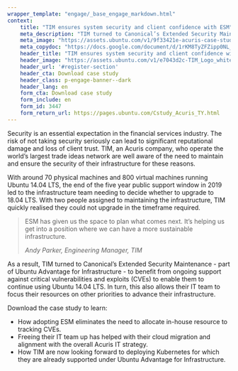```yaml
---
wrapper_template: "engage/_base_engage_markdown.html"
context:
    title: "TIM ensures system security and client confidence with ESM"
    meta_description: "TIM turned to Canonical’s Extended Security Maintenance - part of Ubuntu Advantage for Infrastructure - to benefit from ongoing support against critical vulnerabilities and exploits (CVEs) to enable them to continue using Ubuntu 14.04 LTS."
    meta_image: "https://assets.ubuntu.com/v1/9f33421e-acuris-case-study-social-media.jpg"
    meta_copydoc: "https://docs.google.com/document/d/1rKM8TyZFZipp0NL_QbsIyJ6cn5oPFmN_cD5XDCL003s/edit"
    header_title: "TIM ensures system security and client confidence with ESM"
    header_image: "https://assets.ubuntu.com/v1/e7043d2c-TIM_Logo_white.png"
    header_url: '#register-section'
    header_cta: Download case study
    header_class: p-engage-banner--dark
    header_lang: en
    form_cta: Download case study
    form_include: en
    form_id: 3447
    form_return_url: https://pages.ubuntu.com/Cstudy_Acuris_TY.html
---
```


Security is an essential expectation in the financial services industry. The risk of not taking security seriously can lead to significant reputational damage and loss of client trust. TIM, an Acuris company, who operate the world’s largest trade ideas network are well aware of the need to maintain and ensure the security of their infrastructure for these reasons.

With around 70 physical machines and 800 virtual machines running Ubuntu 14.04 LTS, the end of the five year public support window in 2019 led to the infrastructure team needing to decide whether to upgrade to 18.04 LTS. With two people assigned to maintaining the infrastructure, TIM quickly realised they could not upgrade in the timeframe required.

<blockquote class="p-pull-quote">
  <p class="p-pull-quote__quote">ESM has given us the space to plan what comes next. It’s helping us get into a position where we can have a more sustainable infrastructure.</p>
  <cite class="p-pull-quote__citation">Andy Parker, Engineering Manager, TIM</cite>
</blockquote>

As a result, TIM turned to Canonical’s Extended Security Maintenance - part of Ubuntu Advantage for Infrastructure - to benefit from ongoing support against critical vulnerabilities and exploits (CVEs) to enable them to continue using Ubuntu 14.04 LTS. In turn, this also allows their IT team to focus their resources on other priorities to advance their infrastructure.

Download the case study to learn:
- How adopting ESM eliminates the need to allocate in-house resource to tracking CVEs.
- Freeing their IT team up has helped with their cloud migration and alignment with the overall Acuris IT strategy.
- How TIM are now looking forward to deploying Kubernetes for which they are already supported under Ubuntu Advantage for Infrastructure.
